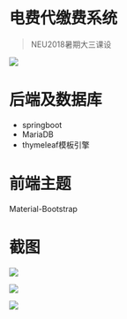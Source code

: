 # 电费代缴费系统
> NEU2018暑期大三课设    

![](http://www.lgstatic.com/thumbnail_300x300/i/image/M00/3D/E1/CgqKkVdzQLGAfnRJAAF51KdDh2o635.jpg)

# 后端及数据库
 - springboot
 - MariaDB
 - thymeleaf模板引擎

# 前端主题
Material-Bootstrap 

# 截图
![](https://github.com/XUranus/electricityRechargeSystem/blob/master/preview/login.png?raw=true)  


![](https://github.com/XUranus/electricityRechargeSystem/blob/master/preview/account.png?raw=true)  


![](https://github.com/XUranus/electricityRechargeSystem/blob/master/preview/bill.png?raw=true)

